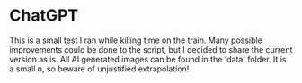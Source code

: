 # ChatGPT

This is a small test I ran while killing time on the train. Many possible improvements could be done to the script, but I decided to share the current version as is. 
All AI generated images can be found in the 'data' folder. It is a small n, so beware of unjustified extrapolation!
